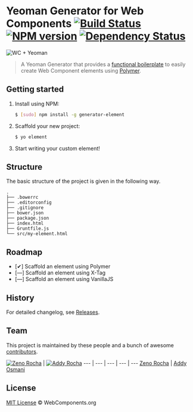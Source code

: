 # Yeoman Generator for Web Components [![Build Status](https://secure.travis-ci.org/webcomponents/generator-element.png?branch=master)](https://travis-ci.org/webcomponents/generator-element) [![NPM version](https://badge.fury.io/js/generator-element.png)](http://badge.fury.io/js/generator-element) [![Dependency Status](https://david-dm.org/webcomponents/generator-element.png)](https://david-dm.org/webcomponents/generator-element)

![WC + Yeoman](http://f.cl.ly/items/0Z0Q180C0F0a1h0y3v2S/yo.jpg)

> A Yeoman Generator that provides a [functional boilerplate](https://github.com/webcomponents/element-boilerplate) to easily create Web Component elements using [Polymer](http://www.polymer-project.org/).

## Getting started

1. Install using NPM:

    ```sh
    $ [sudo] npm install -g generator-element
    ```

2. Scaffold your new project:

    ```sh
    $ yo element
    ```

3. Start writing your custom element!

## Structure

The basic structure of the project is given in the following way.

```
.
├── .bowerrc
├── .editorconfig
├── .gitignore
├── bower.json
├── package.json
├── index.html
├── Gruntfile.js
└── src/my-element.html
```

## Roadmap

- [✔] Scaffold an element using Polymer
- [—] Scaffold an element using X-Tag
- [—] Scaffold an element using VanillaJS

## History

For detailed changelog, see [Releases](https://github.com/webcomponents/generator-element/releases).

## Team

This project is maintained by these people and a bunch of awesome [contributors](https://github.com/webcomponents/generator-element/graphs/contributors).

[![Zeno Rocha](https://2.gravatar.com/avatar/e190023b66e2b8aa73a842b106920c93)](https://github.com/zenorocha) | [![Addy Rocha](https://2.gravatar.com/avatar/96270e4c3e5e9806cf7245475c00b275)](https://github.com/addyosmani)
--- | --- | --- | --- | ---
[Zeno Rocha](https://github.com/zenorocha) | [Addy Osmani](https://github.com/addyosmani)

## License

[MIT License](http://webcomponentsorg.mit-license.org/) © WebComponents.org
